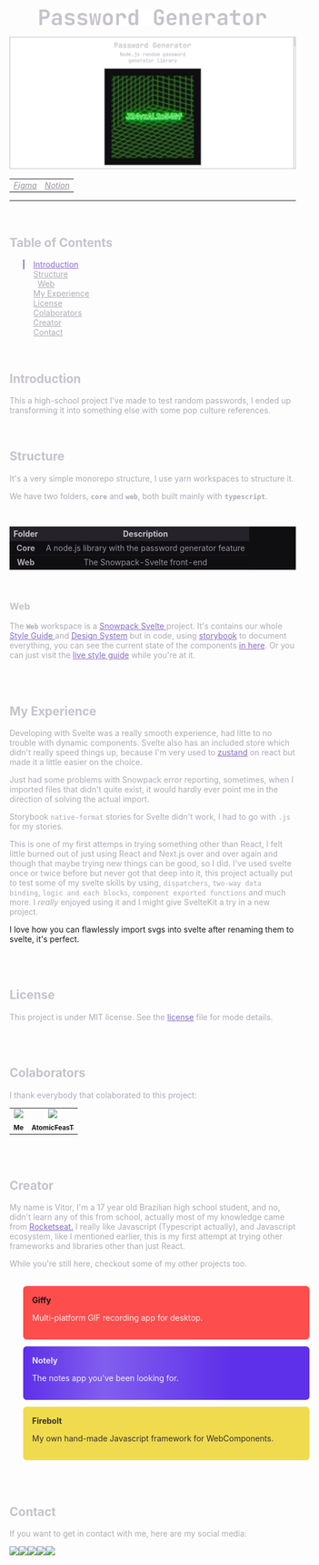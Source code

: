 <br />

<div align="center">
  <a href="https://vitorgouveia.github.io/PasswordGenerator">
    <img width="400px" src=".github/assets/password-generator.png" />
  </a>
</div>

<br />

<img src=".github/assets/cover.png" />

<div align="center">
  <table>
    <tr>
      <td valign="top">
        <a style="color: #9691A1; text-decoration: underline; font-style: italic;" href="https://www.figma.com/file/pJyx0DbawEh9lk2nZKapXp/PasswordGenerator?node-id=0%3A1">
          Figma
        </a>
      </td>
      <td valign="top">
        <a style="color: #9691A1; text-decoration: underline; font-style: italic;" href="https://vitorgouveia.notion.site/Password-Generator-6cf9deb75c4142ecbd703698e29fd06d">
          Notion
        </a>
      </td>
    </tr>
  </table>
</div>

---
<br />

<h2 style="color: #C5C2CB;">Table of Contents</h2>

<ul style="list-style: none;">
  <li>
    <a
      style="border-left: 2px solid #896AC8; padding-left: 1rem; color: #896AC8;"
      href="#introduction"
    >
      Introduction
    </a>
  </li>
  <li>
    <a
      style="border-left: 2px solid transparent; padding-left: 1rem; color: #AEAAB6;"
      href="#structure"
    >
      Structure
    </a>
    <ul style="list-style: none;">
      <li>
        <a
          style="border-left: 2px solid transparent; color: #AEAAB6;"
          href="#structure-web"
        >
          Web
        </a>
      </li>
    </ul>
  </li>
  <li>
    <a
      style="border-left: 2px solid transparent; padding-left: 1rem; color: #AEAAB6;"
      href="#my-experience"
    >
      My Experience
    </a>
  </li>
  <li>
    <a
      style="border-left: 2px solid transparent; padding-left: 1rem; color: #AEAAB6;"
      href="#license"
    >
      License
    </a>
  </li>
  <li>
    <a
      style="border-left: 2px solid transparent; padding-left: 1rem; color: #AEAAB6;"
      href="#license"
    >
      Colaborators
    </a>
  </li>
  <li>
    <a
      style="border-left: 2px solid transparent; padding-left: 1rem; color: #AEAAB6;"
      href="#creator"
    >
      Creator
    </a>
  </li>
  <li>
    <a
      style="border-left: 2px solid transparent; padding-left: 1rem; color: #AEAAB6;"
      href="#contact"
    >
      Contact
    </a>
  </li>
</ul>

<br />

<section>
  <h2 style="color: #C5C2CB;" id="introduction">
    <strong>Introduction</strong>
  </h2>

  <p style="color: #AEAAB6;">This a high-school project I've made to test random passwords, I ended up transforming it into something else with some pop culture references.
  </p>
</section>

<br />

<section>
  <h2 style="color: #C5C2CB;" id="structure">
    <strong>Structure</strong>
  </h2>
  
  <div>
    <p style="color: #AEAAB6;">It's a very simple monorepo structure, I use yarn workspaces to structure it.
    </p>
    <p style="color: #AEAAB6;">We have two folders, <code><strong>core</strong></code> and <code><strong>web</strong></code>, both built mainly with <code><strong>typescript</strong></code>.
    </p>
    <br />
    <table style="background: #0F0E11;">
      <tr style="background: #252329;">
        <th style="color: #C5C2CB;">Folder</th>
        <th style="color: #C5C2CB;">Description</th>
      </tr>
      <tr>
        <th style="color: #AEAAB6;">Core</th>
        <th style="color: #9691A1; font-weight: 400;">A node.js library with the password generator feature</th>
      </tr>
      <tr>
        <th style="color: #AEAAB6;">Web</th>
        <th style="color: #9691A1; font-weight: 400;">The Snowpack-Svelte front-end</th>
      </tr>
    </table>
  </div>

  <br />

  <div>
    <h3 style="color: #C5C2CB;" id="structure-web">Web</h3>
    <p style="color: #AEAAB6;">
      The <code><strong>Web</strong></code> workspace is a 
      <a style="color: #896AC8;" href="https://www.snowpack.dev">
        Snowpack
      </a>
      <a style="color: #896AC8;" href="https://svelte.dev">
        Svelte
      </a> project.
      It's contains our whole
      <a style="color: #896AC8;" href="https://www.figma.com/file/pJyx0DbawEh9lk2nZKapXp/PasswordGenerator?node-id=2%3A2">
        Style Guide
      </a> and <a style="color: #896AC8;" href="https://www.figma.com/file/pJyx0DbawEh9lk2nZKapXp/PasswordGenerator?node-id=8%3A10">Design System</a>
      but in code, using 
      <a style="color: #896AC8;" href="https://storybook.js.org">storybook</a>
      to document everything, you can see the current state of the components
      <a style="color: #896AC8;" href="https://vitorgouveia.github.io/PasswordGenerator/storybook">in here</a>. Or you can just visit the <a style="color: #896AC8;" href="https://vitorgouveia.github.io/PasswordGenerator/#/style-guide">live style guide</a> while you're at it.
      </p>
  </div>
</section>

<br />
<br />

<section>
  <h2 style="color: #C5C2CB;" id="my-experience">
    <strong>My Experience</strong>
  </h2>

  <div>
    <p style="color: #AEAAB6;">
      Developing with Svelte was a really smooth experience, had litte to no trouble with dynamic components. Svelte also has an included store which didn't really speed things up, because I'm very used to <a style="color: #896AC8;" href="https://zustand-demo.pmnd.rs">zustand</a> on react but made it a little easier on the choice.
    </p>
    <p style="color: #AEAAB6;">
      Just had some problems with Snowpack error reporting, sometimes, when I imported files that didn't quite exist, it would hardly ever point me in the direction of solving the actual import.
    </p>
    <p style="color: #AEAAB6;">
      Storybook <code>native-format</code> stories for Svelte didn't work, I had to go with <code>.js</code> for my stories.
    </p>
    <p style="color: #AEAAB6;">
      This is one of my first attemps in trying something other than React, I felt little burned out of just using React and Next.js over and over again and though that maybe trying new things can be good, so I did. I've used svelte once or twice before but never got that deep into it, this project actually put to test some of my svelte skills by using, <code>dispatchers</code>, <code>two-way data binding</code>, <code>logic and each blocks</code>, <code>component exported functions</code> and much more. I <i>really</i> enjoyed using it and I might give SvelteKit a try in a new project.
    </p>
    <p>
    I love how you can flawlessly import svgs into svelte after renaming them to svelte, it's perfect.
    </p>
  </div>
</section>

<br />
<br />

<section>
  <h2 style="color: #C5C2CB;" id="license">
    <strong>License</strong>
  </h2>

  <div>
    <p style="color: #AEAAB6;">
      This project is under MIT license. See the <a style="color: #896AC8;" href="LICENSE">license</a> file for mode details.
    </p>
  </div>
</section>

<br />
<br />

<section>
  <h2 style="color: #C5C2CB;" id="colaborators">
    <strong>Colaborators</strong>
  </h2>

  <div>
    <p style="color: #AEAAB6;">I thank everybody that colaborated to this project:</p>
    <table>
      <tr>
        <td align="center">
          <a href="http://github.com/vitorGouveia">
            <img src="https://avatars.githubusercontent.com/u/61664367?v=4" width="100px" ><br>
            <sub>
              <b>Me</b>
            </sub>
          </a>
        </td>
        <td align="center">
          <a href="http://github.com/AtomicFeasT">
            <img src="https://avatars.githubusercontent.com/u/69481863?v=4" width="100px" ><br>
            <sub>
              <b>AtomicFeasT</b>
            </sub>
          </a>
        </td>
      </tr>
    </table>
  </div>
</section>

<br />
<br />

<section>
  <h2 style="color: #C5C2CB;" id="creator">
    <strong>Creator</strong>
  </h2>

  <div>
    <p style="color: #AEAAB6;">
      My name is Vitor, I'm a 17 year old Brazilian high school student, and no, didn't learn any of this from school, actually most of my knowledge came from <a style="color: #896AC8;" href="https://rocketseat.com.br">Rocketseat.</a> I really like Javascript (Typescript actually), and Javascript ecosystem, like I mentioned earlier, this is my first attempt at trying other frameworks and libraries other than just React.
    </p>
    <p style="color: #AEAAB6;">
      While you're still here, checkout some of my other projects too.
      <br />
      <br />
      <ul style="width: 100%; display: flex; flex-direction: column; gap: 12px;">
        <a href="https://github.com/VitorGouveia/Giffy" style="background: #FD4D4D; padding: 1rem; border-radius: 6px; text-decoration: none;">
          <strong style="color: #171717;">Giffy</strong>
          <p style="color: #F1F1F1;">Multi-platform GIF recording app for desktop.</p>
        </a>
        <a href="https://github.com/VitorGouveia/Notely" style="background: linear-gradient(90deg, #5E30E9 0%, #825EEE 28.65%, #5E30E9 72.4%);
 padding: 1rem; border-radius: 6px; text-decoration: none;">
          <strong style="color: #E6E6E6;">Notely</strong>
          <p style="color: #F1F1F1;">The notes app you've been looking for.</p>
        </a>
        <a href="https://github.com/VitorGouveia/Notely" style="background: #F0DB4F;
 padding: 1rem; border-radius: 6px; text-decoration: none;">
          <strong style="color: #323330;">Firebolt</strong>
          <p style="color: #323330;">My own hand-made Javascript framework for WebComponents.</p>
        </a>
      </ul>
    </p>
  </div>
</section>

<br />
<br />

<section>
  <h2 style="color: #C5C2CB;" id="contact">
    <strong>Contact</strong>
  </h2>

  <div>
    <p style="color: #AEAAB6;">If you want to get in contact with me, here are my social media:</p>
    <div style="display: flex;">
      <a href="https://www.linkedin.com/in/vitor-neves-gomes-gouveia-08ba391a7">
        <img src="https://img.shields.io/badge/LinkedIn-FFFFFF?style=for-the-badge&logo=linkedin&logoColor=0A66C2" />
      </a>
      <a href="https://github.com/VitorGouveia">
        <img src="https://img.shields.io/badge/GitHub-000000?style=for-the-badge&logo=github&logoColor=light" />
      </a>
      <a href="#">
        <img src="https://img.shields.io/badge/Discord-000000?style=for-the-badge&logo=discord" />
      </a>
      <a href="https://twitter.com/VitorAvalanche">
        <img src="https://img.shields.io/badge/Twitter-000000?style=for-the-badge&logo=twitter" />
      </a>
      <a href="https://www.instagram.com/vitor_.gouveia">
        <img src="https://img.shields.io/badge/Instagram-000000?style=for-the-badge&logo=instagram" />
      </a>
    </div>
  </div>
</section>


